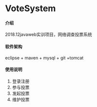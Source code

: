 # VoteSystem

#### 介绍
2018.12javaweb实训项目，网络调查投票系统

#### 软件架构
eclipse + maven + mysql + git +tomcat

#### 使用说明

1. 登录注册
2. 参与投票
3. 发起投票
4. 维护投票

